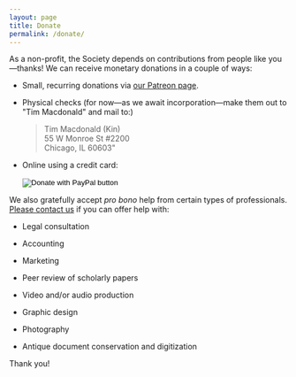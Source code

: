 ```yaml
---
layout: page
title: Donate
permalink: /donate/
---
```


As a non-profit, the Society depends on contributions from people like you—thanks! We can receive monetary donations in a couple of ways:

* Small, recurring donations via [our Patreon page](https://www.patreon.com/sesc).

* Physical checks (for now—as we await incorporation—make them out to "Tim Macdonald" and mail to:)
  <blockquote>
  Tim Macdonald (Kin) <br>
  55 W Monroe St #2200 <br>
  Chicago, IL 60603"
  </blockquote>

* Online using a credit card:
  <div class="paypal-donate">
    <form action="https://www.paypal.com/cgi-bin/webscr" method="post" target="_top">
    <input type="hidden" name="cmd" value="_s-xclick" />
    <input type="hidden" name="hosted_button_id" value="N8BZXJENBUM88" />
    <input type="image" src="https://www.paypalobjects.com/en_US/i/btn/btn_donateCC_LG.gif" border="0" name="submit" title="PayPal - The safer, easier way to pay online!" alt="Donate with PayPal button" />
    <img alt="" border="0" src="https://www.paypal.com/en_US/i/scr/pixel.gif" width="1" height="1" />
    </form>
  </div>

We also gratefully accept *pro bono* help from certain types of professionals. [Please contact us](/contact) if you can offer help with:

* Legal consultation

* Accounting

* Marketing

* Peer review of scholarly papers

* Video and/or audio production

* Graphic design

* Photography

* Antique document conservation and digitization


Thank you!

